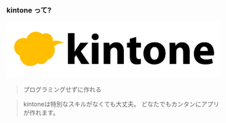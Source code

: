 ### kintone って?

![kintone](resources/kintone.png)

> プログラミングせずに作れる

> kintoneは特別なスキルがなくても大丈夫。
> どなたでもカンタンにアプリが作れます。
